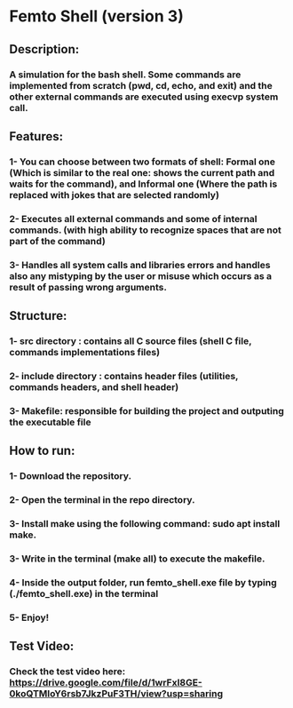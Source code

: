 # Femto Shell (version 3)
## Description:
### A simulation for the bash shell. Some commands are implemented from scratch (pwd, cd, echo, and exit) and the other external commands are executed using execvp system call. 
## Features:
### 1- You can choose between two formats of shell: Formal one (Which is similar to the real one: shows the current path and waits for the command), and Informal one (Where the path is replaced with jokes that are selected randomly)
### 2- Executes all external commands and some of internal commands. (with high ability to recognize spaces that are not part of the command)
### 3- Handles all system calls and libraries errors and handles also any mistyping by the user or misuse which occurs as a result of passing wrong arguments.
## Structure:
### 1- src directory : contains all C source files (shell C file, commands implementations files)
### 2- include directory : contains header files (utilities, commands headers, and shell header)
### 3- Makefile: responsible for building the project and outputing the executable file
## How to run:
### 1- Download the repository.
### 2- Open the terminal in the repo directory.
### 3- Install make using the following command: sudo apt install make.
### 3- Write in the terminal (make all) to execute the makefile.
### 4- Inside the output folder, run femto_shell.exe file by typing (./femto_shell.exe) in the terminal
### 5- Enjoy!
## Test Video:
### Check the test video here: https://drive.google.com/file/d/1wrFxI8GE-0koQTMloY6rsb7JkzPuF3TH/view?usp=sharing
